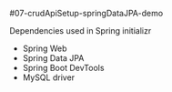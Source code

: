 #07-crudApiSetup-springDataJPA-demo

Dependencies used in Spring initializr
- Spring Web
- Spring Data JPA
- Spring Boot DevTools
- MySQL driver